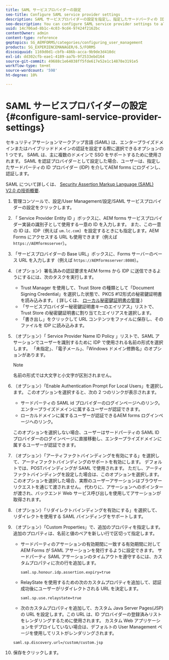 ```yaml
---
title: SAML サービスプロバイダーの設定
seo-title: Configure SAML service provider settings
description: SAML サービスプロバイダーの設定を指定し、指定したサードパーティの ID プロバイダー (IDP) を介してAEM forms にログインし、認証できるようにします。
seo-description: You can configure SAML service provider settings to allow users to login and authenticate to AEM forms via a specified third-party identity provider (IDP).
uuid: 14c706ad-8b1c-4c03-9cd4-97424f2162bc
contentOwner: admin
content-type: reference
geptopics: SG_AEMFORMS/categories/configuring_user_management
products: SG_EXPERIENCEMANAGER/6.5/FORMS
discoiquuid: 1169d0d1-cbfb-486b-acca-9b9de3d410dc
exl-id: dd302cfb-eae1-4189-aa7b-9f2533ebd164
source-git-commit: 49688c1e64038ff5fde617e52e1c14878e3191e5
workflow-type: tm+mt
source-wordcount: '598'
ht-degree: 10%

---
```


# SAML サービスプロバイダーの設定{#configure-saml-service-provider-settings}

セキュリティアサーションマークアップ言語 (SAML) は、エンタープライズドメインまたはハイブリッドドメインの認証を設定する際に選択できるオプションの 1 つです。 SAML は、主に複数のドメインで SSO をサポートするために使用されます。 SAML を認証プロバイダーとして設定した場合、ユーザーは、指定したサードパーティの ID プロバイダー (IDP) を介してAEM forms にログインし、認証します。

SAML について詳しくは、 [Security Assertion Markup Language (SAML) V2.0 の技術概要](https://www.oasis-open.org/committees/download.php/20645/sstc-saml-tech-overview-2%200-draft-10.pdf).

1. 管理コンソールで、設定/User Management/設定/SAML サービスプロバイダーの設定をクリックします。
1. 「 Service Provider Entity ID 」ボックスに、AEM forms サービスプロバイダー実装の識別子として使用する一意の ID を入力します。 また、この一意の ID は、IDP（例えば `um.lc.com`）を設定するときにも指定します。AEM Forms にアクセスする URL も使用できます（例えば `https://AEMformsserver`）。
1. 「サービスプロバイダーの Base URL」ボックスに、Forms サーバーのベース URL を入力します（例えば `https://AEMformsserver:8080`）。
1. （オプション）署名済みの認証要求をAEM forms から IDP に送信できるようにするには、次のタスクを実行します。

   * Trust Manager を使用して、Trust Store の種類として「Document Signing Credential」を選択した状態で、PKCS #12形式の秘密鍵証明書を読み込みます。 ( 詳しくは、 [ローカル秘密鍵証明書の管理](/help/forms/using/admin-help/local-credentials.md#managing-local-credentials).)
   * 「サービスプロバイダー秘密鍵証明書キーのエイリアス」リストで、Trust Store の秘密鍵証明書に割り当てたエイリアスを選択します。
   * 「書き出し」をクリックして URL コンテンツをファイルに保存し、そのファイルを IDP に読み込みます。

1. （オプション）「 Service Provider Name ID Policy 」リストで、SAML アサーションでユーザーを識別するために IDP で使用される名前の形式を選択します。 「未指定」、「電子メール」、「Windows ドメイン修飾名」のオプションがあります。

   >[!NOTE]
   >
   >名前の形式では大文字と小文字が区別されません。

1. （オプション）「Enable Authentication Prompt For Local Users」を選択します。 このオプションを選択すると、次の 2 つのリンクが表示されます。

   * サードパーティの SAML id プロバイダーのログインページへのリンク。エンタープライズドメインに属するユーザーが認証できます。
   * ローカルドメインに属するユーザーが認証できるAEM forms ログインページへのリンク。

   このオプションを選択しない場合、ユーザーはサードパーティの SAML ID プロバイダーのログインページに直接移動し、エンタープライズドメインに属するユーザーが認証できます。

1. （オプション）「アーティファクトバインディングを有効にする」を選択して、アーティファクトバインディングのサポートを有効にします。 デフォルトでは、POSTバインディングが SAML で使用されます。 ただし、アーティファクトバインディングを設定した場合は、このオプションを選択します。 このオプションを選択した場合、実際のユーザーアサーションはブラウザーリクエストを通じて渡されません。 代わりに、アサーションへのポインターが渡され、バックエンド Web サービス呼び出しを使用してアサーションが取得されます。
1. （オプション）「リダイレクトバインディングを有効にする」を選択して、リダイレクトを使用する SAML バインディングをサポートします。
1. （オプション）「Custom Properties」で、追加のプロパティを指定します。 追加のプロパティは、名前と値のペアを新しい行で区切って指定します。

   * サードパーティのアサーションの有効期間に一致する有効期間に対してAEM Forms が SAML アサーションを発行するように設定できます。 サードパーティ SAML アサーションのタイムアウトを遵守するには、カスタムプロパティに次の行を追加します。

     `saml.sp.honour.idp.assertion.expiry=true`

   * RelayState を使用するための次のカスタムプロパティを追加して、認証成功後にユーザーがリダイレクトされる URL を決定します。

     `saml.sp.use.relaystate=true`

   * 次のカスタムプロパティを追加して、カスタム Java Server Pages(JSP) の URL を設定します。この URL は、ID プロバイダーの登録済みリストをレンダリングするために使用されます。 カスタム Web アプリケーションをデプロイしていない場合は、デフォルトの User Management ページを使用してリストがレンダリングされます。

   `saml.sp.discovery.url=/custom/custom.jsp`

1. 保存をクリックします。
